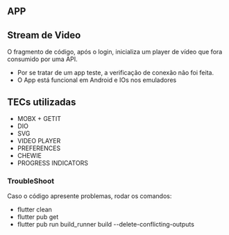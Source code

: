 ## APP



## Stream de Video

 O fragmento de código, após o login, inicializa um player de vídeo que fora consumido por uma API.
 
 - Por se tratar de um app teste, a verificação de conexão não foi feita.
 - O App está funcional em Android e IOs nos emuladores

## TECs utilizadas

- MOBX + GETIT
- DIO
- SVG
- VIDEO PLAYER
- PREFERENCES
- CHEWIE
- PROGRESS INDICATORS

### TroubleShoot

Caso o código apresente problemas, rodar os comandos:

- flutter clean 
- flutter pub get
- flutter pub run build_runner build --delete-conflicting-outputs
